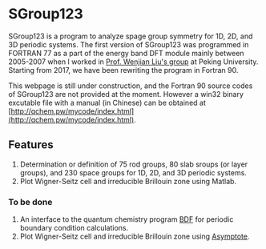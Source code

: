 # SGroup123
SGroup123 is a program to analyze spage group symmetry for 1D, 2D, and 3D periodic systems. The first version of SGroup123 was programmed in FORTRAN 77 as a part of the energy band DFT module mainly between 2005-2007 when I worked in [Prof. Wenjian Liu's group](http://old.chem.pku.edu.cn/lwj/) at Peking University. Starting from 2017, we have been rewriting the program in Fortran 90.

This webpage is still under construction, and the Fortran 90 source codes of SGroup123 are not provided at the moment. However a win32 binary excutable file with a manual (in Chinese) can be obtained at [http://qchem.pw/mycode/index.html](http://qchem.pw/mycode/index.html).

## Features

1. Determination or definition of 75 rod groups, 80 slab sroups (or layer groups), and 230 space groups for 1D, 2D, and 3D periodic systems.
2. Plot Wigner-Seitz cell and irreducible Brillouin zone using Matlab.

### To be done

1. An interface to the quantum chemistry program [BDF](http://182.92.69.169:7226/) for periodic boundary condition calculations.
2. Plot Wigner-Seitz cell and irreducible Brillouin zone using [Asymptote](http://asymptote.sourceforge.net/).
